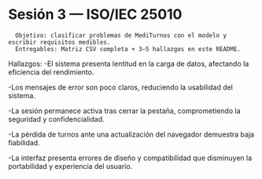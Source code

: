 # Sesión 3 — ISO/IEC 25010
      Objetivo: clasificar problemas de MediTurnos con el modelo y escribir requisitos medibles.
      Entregables: Matriz CSV completa + 3–5 hallazgos en este README.
Hallazgos:
-El sistema presenta lentitud en la carga de datos, afectando la eficiencia del rendimiento.

-Los mensajes de error son poco claros, reduciendo la usabilidad del sistema.

-La sesión permanece activa tras cerrar la pestaña, comprometiendo la seguridad y confidencialidad.

-La pérdida de turnos ante una actualización del navegador demuestra baja fiabilidad.

-La interfaz presenta errores de diseño y compatibilidad que disminuyen la portabilidad y experiencia del usuario.
